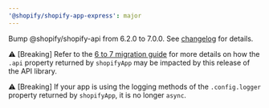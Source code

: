 ```yaml
---
'@shopify/shopify-app-express': major
---
```


Bump @shopify/shopify-api from 6.2.0 to 7.0.0. See [changelog](https://github.com/Shopify/shopify-api-js/blob/main/CHANGELOG.md) for details.

⚠️ [Breaking] Refer to the [6 to 7 migration guide](https://github.com/Shopify/shopify-api-js/blob/main/docs/migrating-to-v7.md) for more details on how the `.api` property returned by `shopifyApp` may be impacted by this release of the API library.

⚠️ [Breaking] If your app is using the logging methods of the `.config.logger` property returned by `shopifyApp`, it is no longer `async`.
